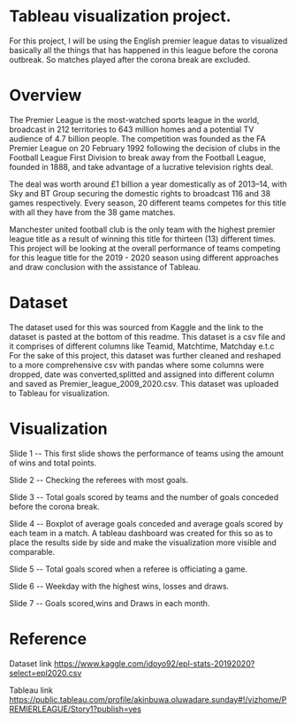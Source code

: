 # Tableau visualization project.
For this project, I will be using the English premier league datas to visualized basically all the things that has happened in this league before the corona outbreak. So matches played after the corona break are excluded.

# Overview

The Premier League is the most-watched sports league in the world, broadcast in 212 territories to 643 million homes and a potential TV audience of 4.7 billion people. The competition was founded as the FA Premier League on 20 February 1992 following the decision of clubs in the Football League First Division to break away from the Football League, founded in 1888, and take advantage of a lucrative television rights deal. 

The deal was worth around £1 billion a year domestically as of 2013–14, with Sky and BT Group securing the domestic rights to broadcast 116 and 38 games respectively. Every season, 20 different teams competes for this title with all they have from the 38 game matches.

Manchester united football club is the only team with the highest premier league title as a result of winning this title for thirteen (13) different times. 
This project will be looking at the overall performance of teams competing for this league title for the 2019 - 2020 season using different approaches and draw conclusion with the assistance of Tableau.

# Dataset

The dataset used for this was sourced from Kaggle and the link to the dataset is pasted at the bottom of this readme.
This dataset is a csv file and it comprises of different columns like Teamid, Matchtime, Matchday e.t.c 
For the sake of this project, this dataset was further cleaned and reshaped to a more comprehensive csv with pandas where some columns were dropped, date was converted,splitted and assigned into different column and saved as Premier_league_2009_2020.csv.
This dataset was uploaded to Tableau for visualization.

# Visualization
Slide 1 -- This first slide shows the performance of teams using the amount of wins and total points.

Slide 2 -- Checking the referees with most goals.

Slide 3 -- Total goals scored by teams and the number of goals conceded before the corona break.

Slide 4 -- Boxplot of average goals conceded and average goals scored by each team in a match. A tableau dashboard was created for this so as to place the results side by side and make the visualization more visible and comparable.

Slide 5 -- Total goals scored when a referee is officiating a game. 

Slide 6 -- Weekday with the highest wins, losses and draws.

Slide 7 -- Goals scored,wins and Draws in each month.

# Reference

Dataset link https://www.kaggle.com/idoyo92/epl-stats-20192020?select=epl2020.csv

Tableau link https://public.tableau.com/profile/akinbuwa.oluwadare.sunday#!/vizhome/PREMIERLEAGUE/Story1?publish=yes